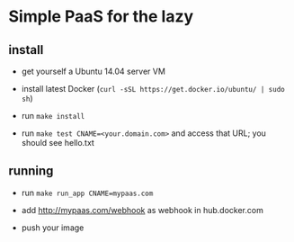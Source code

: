 # Simple PaaS for the lazy

## install

* get yourself a Ubuntu 14.04 server VM

* install latest Docker (`curl -sSL https://get.docker.io/ubuntu/ | sudo sh`)

* run `make install`

* run `make test CNAME=<your.domain.com>` and access that URL; you should see hello.txt

## running

* run `make run_app CNAME=mypaas.com`

* add http://mypaas.com/webhook as webhook in hub.docker.com

* push your image
